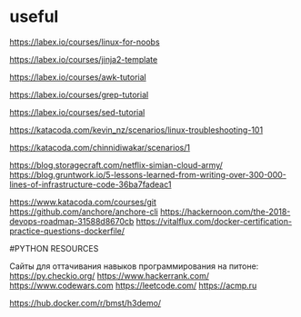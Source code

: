 # useful

https://labex.io/courses/linux-for-noobs

https://labex.io/courses/jinja2-template

https://labex.io/courses/awk-tutorial

https://labex.io/courses/grep-tutorial

https://labex.io/courses/sed-tutorial

https://katacoda.com/kevin_nz/scenarios/linux-troubleshooting-101

https://katacoda.com/chinnidiwakar/scenarios/1

https://blog.storagecraft.com/netflix-simian-cloud-army/
https://blog.gruntwork.io/5-lessons-learned-from-writing-over-300-000-lines-of-infrastructure-code-36ba7fadeac1

https://www.katacoda.com/courses/git
https://github.com/anchore/anchore-cli
https://hackernoon.com/the-2018-devops-roadmap-31588d8670cb
https://vitalflux.com/docker-certification-practice-questions-dockerfile/


#PYTHON RESOURCES

Сайты для оттачивания навыков программирования на питоне:
https://py.checkio.org/
https://www.hackerrank.com/
https://www.codewars.com
https://leetcode.com/
https://acmp.ru


https://hub.docker.com/r/bmst/h3demo/

